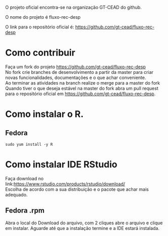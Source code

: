 O projeto oficial encontra-se na organização GT-CEAD do github.  

O nome do projeto é fluxo-rec-desp  

O link para o repositório oficial é: https://github.com/gt-cead/fluxo-rec-desp  

# Como contribuir  
Faça um fork do projeto https://github.com/gt-cead/fluxo-rec-desp  
No fork crie branches de desenvolvimento a partir da master para criar novas funcionalidades, documentações e o que achar conveniente.  
Ao terminar as atividades na branch realize o merge para a master do fork  
Quando tiver o que deseja estável na master do fork abra um pull request para o repositório oficial em https://github.com/gt-cead/fluxo-rec-desp.  
  
# Como instalar o R.  
## Fedora  
```  
sudo yum install -y R  
```  
  
# Como instalar IDE RStudio    
  
Faça download no link:https://www.rstudio.com/products/rstudio/download/  
Escolha de acordo com a sua distribuição e o pacote que achar mais adequado.  

## Fedora .rpm 

Abra o local do Download do arquivo, com 2 cliques abre o arquivo e clique em instalar. Aguarde até que a instalação termine e a IDE estará instalada.

